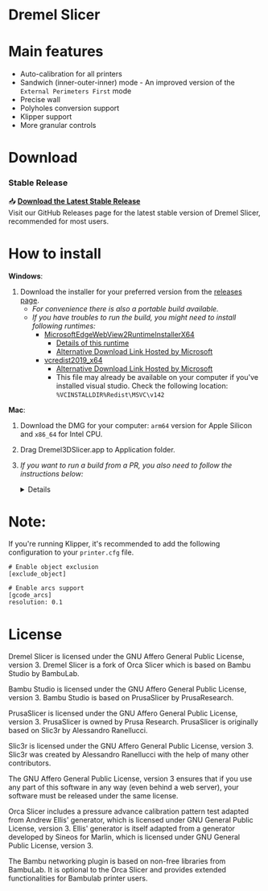 
<h1>Dremel Slicer</h1>

# Main features
- Auto-calibration for all printers
- Sandwich (inner-outer-inner) mode - An improved version of the `External Perimeters First` mode
- Precise wall
- Polyholes conversion support
- Klipper support
- More granular controls 

# Download

### Stable Release
📥 **[Download the Latest Stable Release](https://github.com/dremel-digilab/Dremel-Slicer/releases/latest)**  
Visit our GitHub Releases page for the latest stable version of Dremel Slicer, recommended for most users.

# How to install
**Windows**: 
1.  Download the installer for your preferred version from the [releases page](https://github.com/dremel-digilab/Dremel-Slicer/releases).
    - *For convenience there is also a portable build available.*
    - *If you have troubles to run the build, you might need to install following runtimes:*
      - [MicrosoftEdgeWebView2RuntimeInstallerX64](https://github.com/dremel-digilab/Dremel-Slicer/releases/download/v1.0.10-sf2/MicrosoftEdgeWebView2RuntimeInstallerX64.exe)
          - [Details of this runtime](https://aka.ms/webview2)
          - [Alternative Download Link Hosted by Microsoft](https://go.microsoft.com/fwlink/p/?LinkId=2124703)
      - [vcredist2019_x64](https://github.com/dremel-digilab/Dremel-Slicer/releases/download/v1.0.10-sf2/vcredist2019_x64.exe)
          -  [Alternative Download Link Hosted by Microsoft](https://aka.ms/vs/17/release/vc_redist.x64.exe)
          -  This file may already be available on your computer if you've installed visual studio.  Check the following location: `%VCINSTALLDIR%Redist\MSVC\v142`

**Mac**:
1. Download the DMG for your computer: `arm64` version for Apple Silicon and `x86_64` for Intel CPU.  
2. Drag Dremel3DSlicer.app to Application folder. 
3. *If you want to run a build from a PR, you also need to follow the instructions below:*  
    <details quarantine>
    - Option 1 (You only need to do this once. After that the app can be opened normally.):
      - Step 1: Hold _cmd_ and right click the app, from the context menu choose **Open**.
      - Step 2: A warning window will pop up, click _Open_  
      
    - Option 2:  
      Execute this command in terminal: `xattr -dr com.apple.quarantine /Applications/Dremel3DSlicer.app`
      ```console
          softfever@mac:~$ xattr -dr com.apple.quarantine /Applications/Dremel3DSlicer.app
      ```
    - Option 3:  
        - Step 1: open the app, a warning window will pop up  
        - Step 2: in `System Settings` -> `Privacy & Security`, click `Open Anyway`:  
    </details>
    
# Note: 
If you're running Klipper, it's recommended to add the following configuration to your `printer.cfg` file.
```
# Enable object exclusion
[exclude_object]

# Enable arcs support
[gcode_arcs]
resolution: 0.1
```

# License
Dremel Slicer is licensed under the GNU Affero General Public License, version 3. Dremel Slicer is a fork of Orca Slicer which is based on Bambu Studio by BambuLab.

Bambu Studio is licensed under the GNU Affero General Public License, version 3. Bambu Studio is based on PrusaSlicer by PrusaResearch.

PrusaSlicer is licensed under the GNU Affero General Public License, version 3. PrusaSlicer is owned by Prusa Research. PrusaSlicer is originally based on Slic3r by Alessandro Ranellucci.

Slic3r is licensed under the GNU Affero General Public License, version 3. Slic3r was created by Alessandro Ranellucci with the help of many other contributors.

The GNU Affero General Public License, version 3 ensures that if you use any part of this software in any way (even behind a web server), your software must be released under the same license.

Orca Slicer includes a pressure advance calibration pattern test adapted from Andrew Ellis' generator, which is licensed under GNU General Public License, version 3. Ellis' generator is itself adapted from a generator developed by Sineos for Marlin, which is licensed under GNU General Public License, version 3.

The Bambu networking plugin is based on non-free libraries from BambuLab. It is optional to the Orca Slicer and provides extended functionalities for Bambulab printer users.


